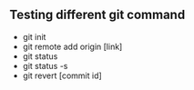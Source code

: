 ## Testing different git command 
- git init
- git remote add origin [link]
- git status
- git status -s
- git revert [commit id]